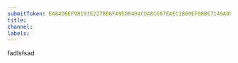 ```yaml
---
submitToken: EA84DBEF98193E227BD6FA9E08404CD48C697EAEC1B69EF08BE7149A091D7BF7
title:
channel:
labels:
---
```

fadlsfsad



